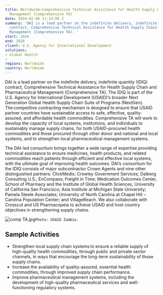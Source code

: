 ```yaml
---
title: Worldwide—Comprehensive Technical Assistance for Health Supply Chain and Pharmaceutical
  Management (Comprehensive TA)
date: 2024-02-06 11:14:00 Z
summary: 'DAI is a lead partner on the indefinite delivery, indefinite quantity (IDIQ)
  contract, Comprehensive Technical Assistance for Health Supply Chain and Pharmaceutical
  Management (Comprehensive TA). '
start: 2024
end: 2028
client: U.S. Agency for International Development
solutions:
- Global Health
- 
regions: Worldwide
country: Worldwide
---
```


DAI is a lead partner on the indefinite delivery, indefinite quantity (IDIQ) contract, Comprehensive Technical Assistance for Health Supply Chain and Pharmaceutical Management (Comprehensive TA). The IDIQ is part of the U.S. Agency for International Development (USAID)’s broader Next Generation Global Health Supply Chain Suite of Programs (NextGen). The competitive contracting mechanism is designed to ensure that USAID partner countries have sustainable access to safe, effective, quality-assured, and affordable health commodities. Comprehensive TA will work to develop the capacity of local systems, institutions, and individuals to sustainably manage supply chains, for both USAID-procured health commodities and those procured through other donor and national and local systems, and to strengthen local pharmaceutical management systems.  

The DAI-led consortium brings together a wide range of expertise providing technical assistance to ensure medicines, health products, and related commodities reach patients through efficient and effective local systems, with the ultimate goal of improving health outcomes. DAI’s consortium for the IDIQ consists of major subcontractor Crown Agents and nine other distinguished partners: ClickMedix; Crowley Government Services; Dalberg Consulting U.S.; EnCompass; Freight in Time; Medication Outcomes Center, School of Pharmacy and the Institute of Global Health Sciences, University of California San Francisco; Axia Institute at Michigan State University; Pamela Steele Associates; University of North Carolina at Chapel Hill – Carolina Population Center; and VillageReach. We also collaborate with Crosscut and US Pharmacopeia to achieve USAID and host country objectives in strengthening supply chains.

![comp TA.jpg](/uploads/comp%20TA.jpg)`Photo: USAID Zambia.` 

## Sample Activities  

* Strengthen local supply chain systems to ensure a reliable supply of high-quality health commodities, through public and private sector channels, in ways that encourage the long-term sustainability of those supply chains.
* Increase the availability of quality-assured, essential health commodities, through improved supply chain performance. 
* Improve pharmaceutical management systems, including the development of high-quality pharmaceutical services and well-functioning regulatory systems. 
